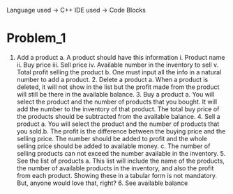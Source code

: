   
Language used -> C++ 
IDE used -> Code Blocks
  
  
# Problem_1
1. Add a product a. A product should have this information i. Product name ii. Buy price iii. Sell price iv. Available number in the inventory to sell v. Total profit selling the product b. One must input all the info in a natural number to add a product. 2. Delete a product a. When a product is deleted, it will not show in the list but the profit made from the product will still be there in the available balance. 3. Buy a product a. You will select the product and the number of products that you bought. It will add the number to the inventory of that product. The total buy price of the products should be subtracted from the available balance. 4. Sell a product a. You will select the product and the number of products that you sold.b. The profit is the difference between the buying price and the selling price. The number should be added to profit and the whole selling price should be added to available money. c. The number of selling products can not exceed the number available in the inventory. 5. See the list of products a. This list will include the name of the products, the number of available products in the inventory, and also the profit from each product. Showing these in a tabular form is not mandatory. But, anyone would love that, right? 6. See available balance
